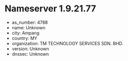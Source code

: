 # Nameserver 1.9.21.77

* as_number: 4788
* name: Unknown
* city: Ampang
* country: MY
* organization: TM TECHNOLOGY SERVICES SDN. BHD.
* version: Unknown
* dnssec: Unknown

